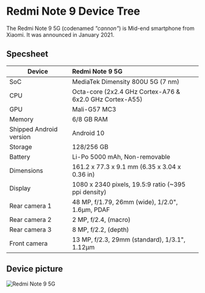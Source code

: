 # Redmi Note 9 Device Tree

The Redmi Note 9 5G (codenamed _"cannon"_) is Mid-end smartphone from Xiaomi. It was announced in January 2021.

## Specsheet

| Device                  | Redmi Note 9 5G                                                           |
| ----------------------- | :------------------------------------------------------------------------- |
| SoC                     | MediaTek Dimensity 800U 5G (7 nm)                                          |
| CPU                     | Octa-core (2x2.4 GHz Cortex-A76 & 6x2.0 GHz Cortex-A55)                    |
| GPU                     | Mali-G57 MC3                                                               |
| Memory                  | 6/8 GB RAM                                                                   |
| Shipped Android version | Android 10                                                                 |
| Storage                 | 128/256 GB                                                                  |
| Battery                 | Li-Po 5000 mAh, Non-removable                                              |
| Dimensions              | 161.2 x 77.3 x 9.1 mm (6.35 x 3.04 x 0.36 in)                              |
| Display                 | 1080 x 2340 pixels, 19.5:9 ratio (~395 ppi density)                        |
| Rear camera 1           | 48 MP, f/1.79, 26mm (wide), 1/2.0", 1.6µm, PDAF                             |
| Rear camera 2           | 2 MP, f/2.4, (macro)                                                       |
| Rear camera 3           | 8 MP, f/2.2, (depth)                                                       |
| Front camera            | 13 MP, f/2.3, 29mm (standard), 1/3.1", 1.12µm                              |

## Device picture

![Redmi Note 9 5G](https://fdn2.gsmarena.com/vv/pics/xiaomi/xiaomi-redmi-note-9-5g-1.jpg)
